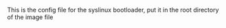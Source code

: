 This is the config file for the syslinux bootloader, put it in the root directory of the image file
